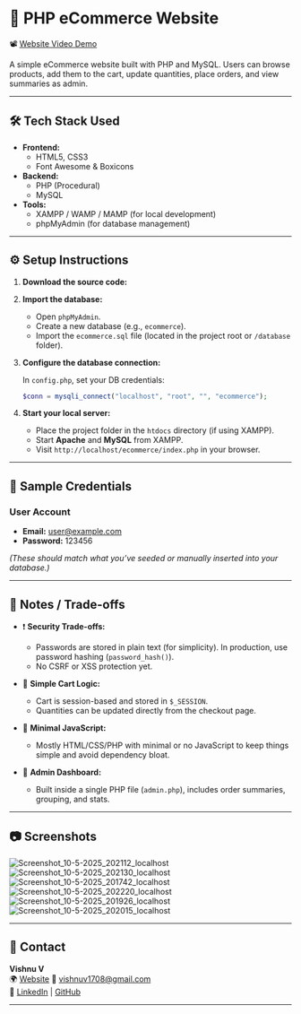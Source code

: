 
# 🛒 PHP eCommerce Website

📽️ [Website Video Demo](https://drive.google.com/file/d/1PmibnO--gDGgyyY4JuLV8uXzfmkWXFr0/view?usp=sharing)


A simple eCommerce website built with PHP and MySQL. Users can browse products, add them to the cart, update quantities, place orders, and view summaries as admin.

---

## 🛠 Tech Stack Used

- **Frontend:**
  - HTML5, CSS3
  - Font Awesome & Boxicons
- **Backend:**
  - PHP (Procedural)
  - MySQL
- **Tools:**
  - XAMPP / WAMP / MAMP (for local development)
  - phpMyAdmin (for database management)

---

## ⚙️ Setup Instructions

1. **Download the source code:**



2. **Import the database:**

   - Open `phpMyAdmin`.
   - Create a new database (e.g., `ecommerce`).
   - Import the `ecommerce.sql` file (located in the project root or `/database` folder).

3. **Configure the database connection:**

   In `config.php`, set your DB credentials:

   ```php
   $conn = mysqli_connect("localhost", "root", "", "ecommerce");
   ```

4. **Start your local server:**

   - Place the project folder in the `htdocs` directory (if using XAMPP).
   - Start **Apache** and **MySQL** from XAMPP.
   - Visit `http://localhost/ecommerce/index.php` in your browser.

---

## 🔐 Sample Credentials

### User Account
- **Email:** user@example.com
- **Password:** 123456

*(These should match what you’ve seeded or manually inserted into your database.)*

---

## 📝 Notes / Trade-offs

- ❗ **Security Trade-offs:**
  - Passwords are stored in plain text (for simplicity). In production, use password hashing (`password_hash()`).
  - No CSRF or XSS protection yet.

- 🧪 **Simple Cart Logic:**
  - Cart is session-based and stored in `$_SESSION`.
  - Quantities can be updated directly from the checkout page.

- 💬 **Minimal JavaScript:**
  - Mostly HTML/CSS/PHP with minimal or no JavaScript to keep things simple and avoid dependency bloat.

- 🧩 **Admin Dashboard:**
  - Built inside a single PHP file (`admin.php`), includes order summaries, grouping, and stats.

---

## 📷 Screenshots

![Screenshot_10-5-2025_202112_localhost](https://github.com/user-attachments/assets/a4d451e1-8e19-4a27-94c7-770bd63282d7)
![Screenshot_10-5-2025_202130_localhost](https://github.com/user-attachments/assets/67adea42-8272-4ec1-b975-a9009f5dff41)
![Screenshot_10-5-2025_201742_localhost](https://github.com/user-attachments/assets/a60173b8-4c6c-4deb-908a-87c585845bd5)
![Screenshot_10-5-2025_202220_localhost](https://github.com/user-attachments/assets/7c92d173-6175-4093-962f-939b8db5e6d0)
![Screenshot_10-5-2025_201926_localhost](https://github.com/user-attachments/assets/903a087c-010f-4b01-9c34-836c3bd8522e)
![Screenshot_10-5-2025_202015_localhost](https://github.com/user-attachments/assets/2471499d-0b6e-4ecd-9452-69ee8bc9d28b)




---

## 📩 Contact

**Vishnu V**  
🌍 [Website](https://vishnuofficial17.netlify.app/)
📧 [vishnuv1708@gmail.com](mailto:vishnuv1708@gmail.com)  
🔗 [LinkedIn](https://www.linkedin.com/in/vishnuv1708) | [GitHub](https://github.com/Vishnuv17)

---

